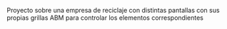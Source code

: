 Proyecto sobre una empresa de reciclaje con distintas pantallas con sus propias grillas ABM para controlar los elementos correspondientes
